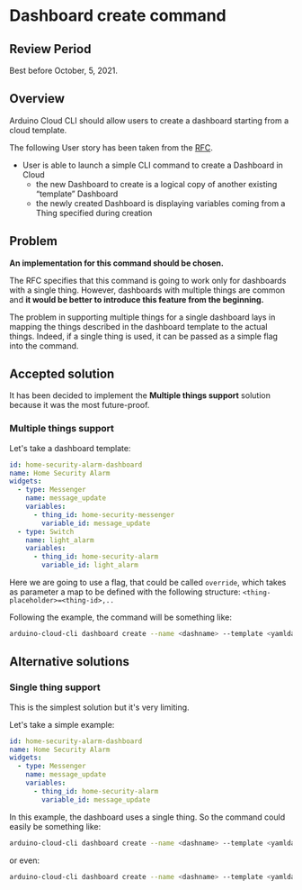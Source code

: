 # Dashboard create command

## Review Period

Best before October, 5, 2021.

## Overview
Arduino Cloud CLI should allow users to create a dashboard starting from a cloud template.

The following User story has been taken from the [RFC](https://arduino.atlassian.net/wiki/spaces/FTWEB/pages/2761064740/Arduino+Cloud+CLI).
* User is able to launch a simple CLI command to create a Dashboard in Cloud
  * the new Dashboard to create is a logical copy of another existing “template” Dashboard
  * the newly created Dashboard is displaying variables coming from a Thing specified during creation

## Problem
**An implementation for this command should be chosen.**

The RFC specifies that this command is going to work only for dashboards with a single thing. However, dashboards with multiple things are common and **it would be better to introduce this feature from the beginning.**

The problem in supporting multiple things for a single dashboard lays in mapping the things described in the dashboard template to the actual things.
Indeed, if a single thing is used, it can be passed as a simple flag into the command.

## Accepted solution

It has been decided to implement the **Multiple things support** solution because it was the most future-proof.
### Multiple things support

Let's take a dashboard template:
```YAML
id: home-security-alarm-dashboard
name: Home Security Alarm
widgets:
  - type: Messenger
    name: message_update
    variables:
      - thing_id: home-security-messenger
        variable_id: message_update
  - type: Switch
    name: light_alarm
    variables:
      - thing_id: home-security-alarm
        variable_id: light_alarm
```
Here we are going to use a flag, that could be called `override`, which takes as parameter a map to be defined with the following structure: `<thing-placeholder>=<thing-id>,..`

Following the example, the command will be something like:

```sh
arduino-cloud-cli dashboard create --name <dashname> --template <yamldashtemplfile> --thing-override home-security-alarm=<mythingid1>,home-security-messenger=<mythingid2>
```


## Alternative solutions
### Single thing support

This is the simplest solution but it's very limiting.

Let's take a simple example:
```YAML
id: home-security-alarm-dashboard
name: Home Security Alarm
widgets:
  - type: Messenger
    name: message_update
    variables:
      - thing_id: home-security-alarm
        variable_id: message_update
```
In this example, the dashboard uses a single thing. So the command could easily be something like: 

```sh
arduino-cloud-cli dashboard create --name <dashname> --template <yamldashtemplfile> --thing-id <mythingid>
```

or even:

```sh
arduino-cloud-cli dashboard create --name <dashname> --template <yamldashtemplfile> --thing-override <home-security-alarm>=<mythingid>
```
